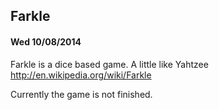 ## Farkle 
#### Wed 10/08/2014

Farkle is a dice based game. A little like Yahtzee 
http://en.wikipedia.org/wiki/Farkle

Currently the game is not finished. 